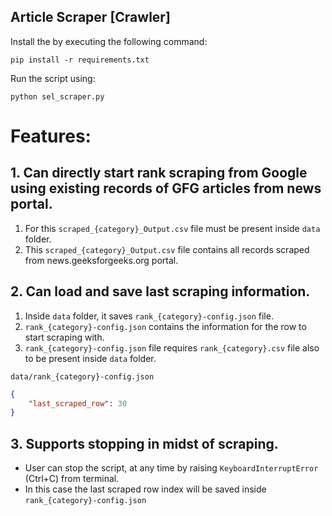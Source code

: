 ## Article Scraper [Crawler]
Install the by executing the following command:
```commandline
pip install -r requirements.txt
```
Run the script using:
```commandline
python sel_scraper.py
```
# Features:
## 1. Can directly start rank scraping from Google using existing records of GFG articles from news portal.
   1. For this `scraped_{category}_Output.csv` file must be present inside `data` folder.
   2. This `scraped_{category}_Output.csv` file contains all records scraped from news.geeksforgeeks.org portal.
## 2. Can load and save last scraping information.
   1. Inside `data` folder, it saves `rank_{category}-config.json` file.
   2. `rank_{category}-config.json` contains the information for the row to start scraping with.
   3. `rank_{category}-config.json` file requires `rank_{category}.csv` file also to be present inside `data` folder.

`data/rank_{category}-config.json`
```json
{
    "last_scraped_row": 30
}
```

## 3. Supports stopping in midst of scraping.

-  User can stop the script, at any time by raising `KeyboardInterruptError` (Ctrl+C) from terminal.
- In this case the last scraped row index will be saved inside `rank_{category}-config.json`